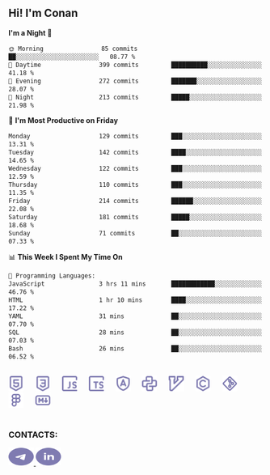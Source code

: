 ## Hi! I'm Conan

<!--START_SECTION:waka-->
**I'm a Night 🦉** 

```text
🌞 Morning                85 commits          ██░░░░░░░░░░░░░░░░░░░░░░░   08.77 % 
🌆 Daytime                399 commits         ██████████░░░░░░░░░░░░░░░   41.18 % 
🌃 Evening                272 commits         ███████░░░░░░░░░░░░░░░░░░   28.07 % 
🌙 Night                  213 commits         █████░░░░░░░░░░░░░░░░░░░░   21.98 % 
```
📅 **I'm Most Productive on Friday** 

```text
Monday                   129 commits         ███░░░░░░░░░░░░░░░░░░░░░░   13.31 % 
Tuesday                  142 commits         ████░░░░░░░░░░░░░░░░░░░░░   14.65 % 
Wednesday                122 commits         ███░░░░░░░░░░░░░░░░░░░░░░   12.59 % 
Thursday                 110 commits         ███░░░░░░░░░░░░░░░░░░░░░░   11.35 % 
Friday                   214 commits         ██████░░░░░░░░░░░░░░░░░░░   22.08 % 
Saturday                 181 commits         █████░░░░░░░░░░░░░░░░░░░░   18.68 % 
Sunday                   71 commits          ██░░░░░░░░░░░░░░░░░░░░░░░   07.33 % 
```


📊 **This Week I Spent My Time On** 

```text
💬 Programming Languages: 
JavaScript               3 hrs 11 mins       ████████████░░░░░░░░░░░░░   46.76 % 
HTML                     1 hr 10 mins        ████░░░░░░░░░░░░░░░░░░░░░   17.22 % 
YAML                     31 mins             ██░░░░░░░░░░░░░░░░░░░░░░░   07.70 % 
SQL                      28 mins             ██░░░░░░░░░░░░░░░░░░░░░░░   07.03 % 
Bash                     26 mins             ██░░░░░░░░░░░░░░░░░░░░░░░   06.52 % 
```


<!--END_SECTION:waka-->


<br>

<div align="left">
  <img src="icons/skills/html.svg" height="30" alt="html5"/>
  <img width="15"/>
  <img src="icons/skills/css.svg" height="30" alt="css"/>
    <img width="15"/>
  <img src="icons/skills/javascript.svg" height="30" alt="javascript"/>
  <img width="15"/>
  <img src="icons/skills/typescript.svg" height="30" alt="typescript"/>
  <img width="15"/>
  <img src="icons/skills/angular.svg" height="30" alt="angular"/>
  <img width="15"/>
  <img src="icons/skills/python.svg" height="30" alt="python"/>
  <img width="15"/>
  <img src="icons/skills/vim.svg" height="30" alt="vim"  />
  <img width="15"/>
  <img src="icons/skills/c.svg" height="30" alt="c"/>
  <img width="15"/>
  <img src="icons/skills/git.svg" height="30" alt="git"/>
  <img width="15"/>
  <img src="icons/skills/figma.svg" height="30" alt="figma"/>
  <img width="15"/>
  <img src="icons/skills/markdown.svg" height="30" alt="markdown"/>
</div>

<br>


### CONTACTS:

<div align="left">
  <a href="https://t.me/gkkconan">
    <img src="icons/contacts/telegram.svg" width="50" height="35" alt="telegram"/>
  </a>
  <a href="https://www.linkedin.com/in/gkkconan">
    <img src="icons/contacts/linkedin.svg" width="50" height="35" alt="linkedin"/>
  </a>
</div>
